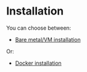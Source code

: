 # Installation

You can choose between:

- [Bare metal/VM installation](./bare_metal.md)

Or:

- [Docker installation](./docker.md)
